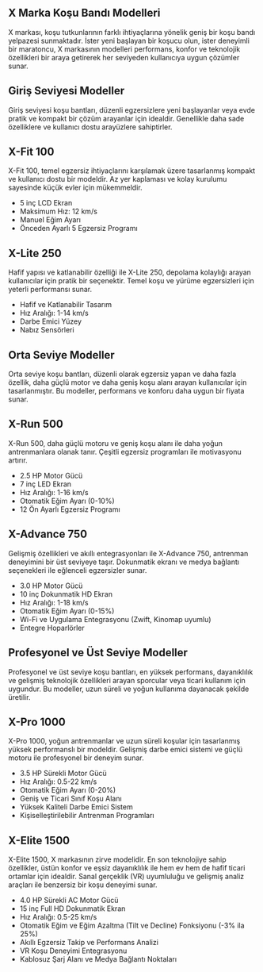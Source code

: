 ## X Marka Koşu Bandı Modelleri

X markası, koşu tutkunlarının farklı ihtiyaçlarına yönelik geniş bir koşu bandı yelpazesi sunmaktadır. İster yeni başlayan bir koşucu olun, ister deneyimli bir maratoncu, X markasının modelleri performans, konfor ve teknolojik özellikleri bir araya getirerek her seviyeden kullanıcıya uygun çözümler sunar.

## Giriş Seviyesi Modeller

Giriş seviyesi koşu bantları, düzenli egzersizlere yeni başlayanlar veya evde pratik ve kompakt bir çözüm arayanlar için idealdir. Genellikle daha sade özelliklere ve kullanıcı dostu arayüzlere sahiptirler.

## X-Fit 100

X-Fit 100, temel egzersiz ihtiyaçlarını karşılamak üzere tasarlanmış kompakt ve kullanıcı dostu bir modeldir. Az yer kaplaması ve kolay kurulumu sayesinde küçük evler için mükemmeldir.

*   5 inç LCD Ekran
*   Maksimum Hız: 12 km/s
*   Manuel Eğim Ayarı
*   Önceden Ayarlı 5 Egzersiz Programı

## X-Lite 250

Hafif yapısı ve katlanabilir özelliği ile X-Lite 250, depolama kolaylığı arayan kullanıcılar için pratik bir seçenektir. Temel koşu ve yürüme egzersizleri için yeterli performansı sunar.

*   Hafif ve Katlanabilir Tasarım
*   Hız Aralığı: 1-14 km/s
*   Darbe Emici Yüzey
*   Nabız Sensörleri

## Orta Seviye Modeller

Orta seviye koşu bantları, düzenli olarak egzersiz yapan ve daha fazla özellik, daha güçlü motor ve daha geniş koşu alanı arayan kullanıcılar için tasarlanmıştır. Bu modeller, performans ve konforu daha uygun bir fiyata sunar.

## X-Run 500

X-Run 500, daha güçlü motoru ve geniş koşu alanı ile daha yoğun antrenmanlara olanak tanır. Çeşitli egzersiz programları ile motivasyonu artırır.

*   2.5 HP Motor Gücü
*   7 inç LED Ekran
*   Hız Aralığı: 1-16 km/s
*   Otomatik Eğim Ayarı (0-10%)
*   12 Ön Ayarlı Egzersiz Programı

## X-Advance 750

Gelişmiş özellikleri ve akıllı entegrasyonları ile X-Advance 750, antrenman deneyimini bir üst seviyeye taşır. Dokunmatik ekranı ve medya bağlantı seçenekleri ile eğlenceli egzersizler sunar.

*   3.0 HP Motor Gücü
*   10 inç Dokunmatik HD Ekran
*   Hız Aralığı: 1-18 km/s
*   Otomatik Eğim Ayarı (0-15%)
*   Wi-Fi ve Uygulama Entegrasyonu (Zwift, Kinomap uyumlu)
*   Entegre Hoparlörler

## Profesyonel ve Üst Seviye Modeller

Profesyonel ve üst seviye koşu bantları, en yüksek performans, dayanıklılık ve gelişmiş teknolojik özellikleri arayan sporcular veya ticari kullanım için uygundur. Bu modeller, uzun süreli ve yoğun kullanıma dayanacak şekilde üretilir.

## X-Pro 1000

X-Pro 1000, yoğun antrenmanlar ve uzun süreli koşular için tasarlanmış yüksek performanslı bir modeldir. Gelişmiş darbe emici sistemi ve güçlü motoru ile profesyonel bir deneyim sunar.

*   3.5 HP Sürekli Motor Gücü
*   Hız Aralığı: 0.5-22 km/s
*   Otomatik Eğim Ayarı (0-20%)
*   Geniş ve Ticari Sınıf Koşu Alanı
*   Yüksek Kaliteli Darbe Emici Sistem
*   Kişiselleştirilebilir Antrenman Programları

## X-Elite 1500

X-Elite 1500, X markasının zirve modelidir. En son teknolojiye sahip özellikler, üstün konfor ve eşsiz dayanıklılık ile hem ev hem de hafif ticari ortamlar için idealdir. Sanal gerçeklik (VR) uyumluluğu ve gelişmiş analiz araçları ile benzersiz bir koşu deneyimi sunar.

*   4.0 HP Sürekli AC Motor Gücü
*   15 inç Full HD Dokunmatik Ekran
*   Hız Aralığı: 0.5-25 km/s
*   Otomatik Eğim ve Eğim Azaltma (Tilt ve Decline) Fonksiyonu (-3% ila 25%)
*   Akıllı Egzersiz Takip ve Performans Analizi
*   VR Koşu Deneyimi Entegrasyonu
*   Kablosuz Şarj Alanı ve Medya Bağlantı Noktaları